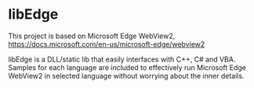 # libEdge
This project is based on Microsoft Edge WebView2, https://docs.microsoft.com/en-us/microsoft-edge/webview2 

libEdge is a DLL/static lib that easily interfaces with C++, C# and VBA.
Samples for each language are included to effectively run Microsoft Edge WebView2 in selected language without worrying about the inner details.


